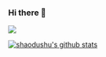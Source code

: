 ### Hi there 👋

![](https://visitor-badge.glitch.me/badge?page_id=shaodushu.readme)

[![shaodushu's github stats](https://github-readme-stats.vercel.app/api?username=shaodushu)](https://github.com/shaodushu)

<!--
**shaodushu/shaodushu** is a ✨ _special_ ✨ repository because its `README.md` (this file) appears on your GitHub profile.

Here are some ideas to get you started:

- 🔭 I’m currently working on ...
- 🌱 I’m currently learning ...
- 👯 I’m looking to collaborate on ...
- 🤔 I’m looking for help with ...
- 💬 Ask me about ...
- 📫 How to reach me: ...
- 😄 Pronouns: ...
- ⚡ Fun fact: ...
-->
